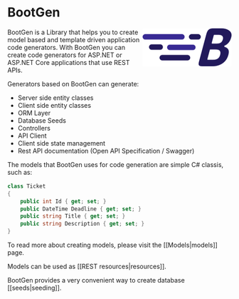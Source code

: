# BootGen
<img align="right" width="200px" height="85px" src="img/BootGenLogo.png">
BootGen is a Library that helps you to create model based and template driven application code generators. With BootGen you can create code generators for ASP.NET or ASP.NET Core applications that use REST APIs.

Generators based on BootGen can generate:
* Server side entity classes
* Client side entity classes
* ORM Layer
* Database Seeds
* Controllers
* API Client
* Client side state management
* Rest API documentation (Open API Specification / Swagger)

The models that BootGen uses for code generation are simple C# classis, such as:

```csharp
class Ticket
{
    public int Id { get; set; }
    public DateTime Deadline { get; set; }
    public string Title { get; set; }
    public string Description { get; set; }
}
```

To read more about creating models, please visit the [[Models|models]] page.

Models can be used as [[REST resources|resources]].

BootGen provides a very convenient way to create database [[seeds|seeding]].
